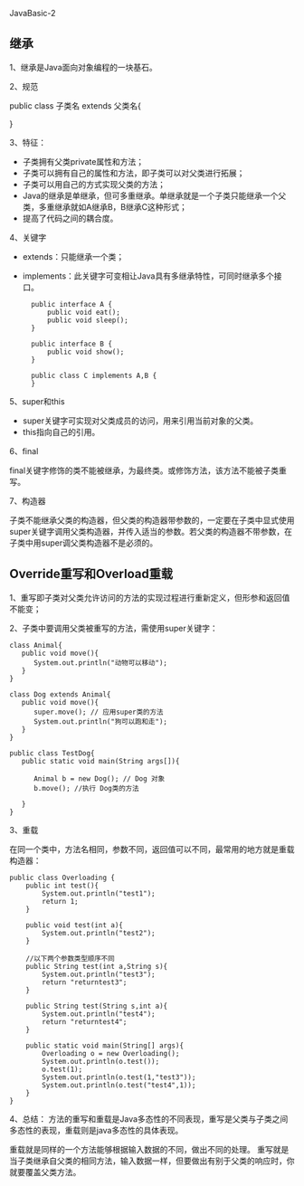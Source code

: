 JavaBasic-2

## 继承

1、继承是Java面向对象编程的一块基石。

2、规范

public class 子类名 extends 父类名{

}

3、特征：

* 子类拥有父类private属性和方法；
* 子类可以拥有自己的属性和方法，即子类可以对父类进行拓展；
* 子类可以用自己的方式实现父类的方法；
* Java的继承是单继承，但可多重继承。单继承就是一个子类只能继承一个父类，多重继承就如A继承B，B继承C这种形式；
* 提高了代码之间的耦合度。


4、关键字

* extends：只能继承一个类；
* implements：此关键字可变相让Java具有多继承特性，可同时继承多个接口。

		public interface A {
		    public void eat();
		    public void sleep();
		}
		 
		public interface B {
		    public void show();
		}
		 
		public class C implements A,B {
		}

5、super和this

* super关键字可实现对父类成员的访问，用来引用当前对象的父类。
* this指向自己的引用。

6、final

final关键字修饰的类不能被继承，为最终类。或修饰方法，该方法不能被子类重写。

7、构造器

子类不能继承父类的构造器，但父类的构造器带参数的，一定要在子类中显式使用super关键字调用父类构造器，并传入适当的参数。若父类的构造器不带参数，在子类中用super调父类构造器不是必须的。


## Override重写和Overload重载

1、重写即子类对父类允许访问的方法的实现过程进行重新定义，但形参和返回值不能变；

2、子类中要调用父类被重写的方法，需使用super关键字：

	class Animal{
	   public void move(){
	      System.out.println("动物可以移动");
	   }
	}
	 
	class Dog extends Animal{
	   public void move(){
	      super.move(); // 应用super类的方法
	      System.out.println("狗可以跑和走");
	   }
	}
	 
	public class TestDog{
	   public static void main(String args[]){
	 
	      Animal b = new Dog(); // Dog 对象
	      b.move(); //执行 Dog类的方法
	 
	   }
	}

3、重载

在同一个类中，方法名相同，参数不同，返回值可以不同，最常用的地方就是重载构造器：
	
	public class Overloading {
	    public int test(){
	        System.out.println("test1");
	        return 1;
	    }
	 
	    public void test(int a){
	        System.out.println("test2");
	    }   
	 
	    //以下两个参数类型顺序不同
	    public String test(int a,String s){
	        System.out.println("test3");
	        return "returntest3";
	    }   
	 
	    public String test(String s,int a){
	        System.out.println("test4");
	        return "returntest4";
	    }   
	 
	    public static void main(String[] args){
	        Overloading o = new Overloading();
	        System.out.println(o.test());
	        o.test(1);
	        System.out.println(o.test(1,"test3"));
	        System.out.println(o.test("test4",1));
	    }
	}

4、总结：
方法的重写和重载是Java多态性的不同表现，重写是父类与子类之间多态性的表现，重载则是java多态性的具体表现。

重载就是同样的一个方法能够根据输入数据的不同，做出不同的处理。
重写就是当子类继承自父类的相同方法，输入数据一样，但要做出有别于父类的响应时，你就要覆盖父类方法。








